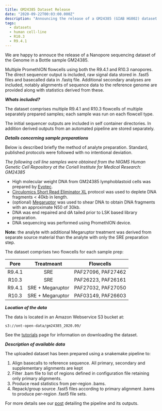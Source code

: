 ```yaml
---
title: GM24385 Dataset Release
date: "2020-09-22T00:03:00.000Z"
description: "Announcing the release of a GM24385 (GIAB HG002) dataset."
tags:
  - datasets
  - human cell-line
  - R10.3
  - R9.4.1
---
```


We are happy to annouce the release of a Nanopore sequencing dataset
of the Genome in a Bottle sample GM24385.

Multiple PromethION flowcells using both the R9.4.1 and R10.3 nanopores.
The direct sequencer output is included, raw signal data stored in
.fast5 files and basecalled data in .fastq file. Additional secondary
analyses are included, notably alignments of sequence data to the
reference genome are provided along with statistics derived from these.


***Whats included?***

The dataset comprises multiple R9.4.1 and R10.3 flowcells of multiple
separately prepared samples; each sample was run on each flowcell type.

The initial sequencer outputs are included in self container directories.
In addition derived outputs from an automated pipeline are stored
separately.


***Details concerning sample preparations***

Below is described briefly the method of analyte preparation. Standard, published
protocols were followed with no intentional deviation.

*The following cell line samples were obtained from the NIGMS Human Genetic Cell
Repository at the Coriell Institute for Medical Research: GM24385*

- High molecular weight DNA from GM24385 lymphoblastoid cells was prepared by 
  [Evotec](https://www.evotec.com/en).
- [Circulomics Short Read Eliminator XL](https://www.circulomics.com/store/Short-Read-Eliminator-XL-p138401730)
  protocol was used to deplete DNA fragments < 40kb in length.
- (optional) [Megaruptor](https://www.diagenode.com/en/categories/megaruptor)
  was used to shear DNA to obtain DNA fragments with an approximate N50 of 30kb.
- DNA was end repaired and dA tailed prior to LSK based library preparation.
- DNA sequencing was performed using PromethION device.

**Note:** the analyte with additional Megaruptor treatment was derived from
separate source material than the analyte with only the SRE preparation step.

The dataset comprises two flowcells for each sample prep:

| Pore   | Treatmeant       | Flowcells          |
|:------:|:----------------:|:------------------:|
| R9.4.1 |        SRE       | PAF27096, PAF27462 |
| R10.3  |        SRE       | PAF26223, PAF26161 |
| R9.4.1 | SRE + Megaruptor | PAF27032, PAF27050 |
| R10.3  | SRE + Megaruptor | PAF03149, PAF26603 |


***Location of the data***

The data is located in an Amazon Webservice S3 bucket at:

    s3://ont-open-data/gm24385_2020.09/

See the [tutorials](/tutorials/) page for information on downloading the dataset.


***Description of available data***

The uploaded dataset has been prepared using a snakemake pipeline to:

1. Align basecalls to reference sequence. All primary, secondary and
supplementary alignments are kept
2. Filter .bam file to list of regions defined in configuration file
retaining only primary alignments.
3. Produce read statistics from per-region .bams.
4. Repack/group source .fast5 files according to primary alignment .bams
to produce per-region .fast5 file sets.

For more details see our [post](/katuali_human_pipeline/) detailing the
pipeline and its outputs.
